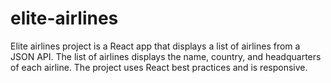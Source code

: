 # elite-airlines
Elite airlines project is a React app that displays a list of airlines from a JSON API. The list of airlines displays the name, country, and headquarters of each airline. The project uses React best practices and is responsive.
